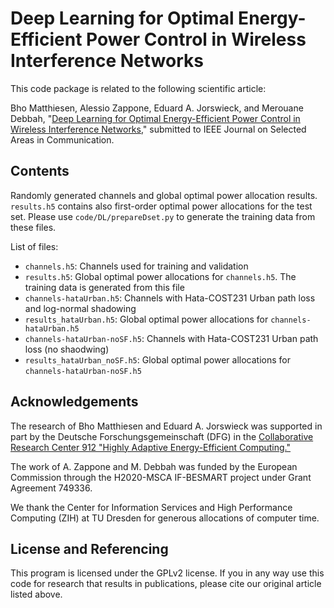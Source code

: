 Deep Learning for Optimal Energy-Efficient Power Control in Wireless Interference Networks
==================

This code package is related to the following scientific article:

Bho Matthiesen, Alessio Zappone, Eduard A. Jorswieck, and Merouane Debbah, "[Deep Learning for Optimal Energy-Efficient Power Control in Wireless Interference Networks](https://arxiv.org/abs/1812.06920)," submitted to IEEE Journal on Selected Areas in Communication.

## Contents

Randomly generated channels and global optimal power allocation results. `results.h5` contains also first-order optimal power allocations for the test set. Please use `code/DL/prepareDset.py` to generate the training data from these files.

List of files:

* `channels.h5`: Channels used for training and validation
* `results.h5`: Global optimal power allocations for `channels.h5`. The training data is generated from this file
* `channels-hataUrban.h5`: Channels with Hata-COST231 Urban path loss and log-normal shadowing
* `results_hataUrban.h5`: Global optimal power allocations for `channels-hataUrban.h5`
* `channels-hataUrban-noSF.h5`: Channels with Hata-COST231 Urban path loss (no shaodwing)
* `results_hataUrban_noSF.h5`: Global optimal power allocations for `channels-hataUrban-noSF.h5`


## Acknowledgements

The research of Bho Matthiesen and Eduard A. Jorswieck was supported in part by the Deutsche Forschungsgemeinschaft (DFG) in the [Collaborative Research Center 912 "Highly Adaptive Energy-Efficient Computing."](https://tu-dresden.de/ing/forschung/sfb912)

The work of A. Zappone and M. Debbah was funded by the European Commission through the H2020-MSCA IF-BESMART project under Grant Agreement 749336.

We thank the Center for Information Services and High Performance Computing (ZIH) at TU Dresden for generous allocations of computer time.


## License and Referencing

This program is licensed under the GPLv2 license. If you in any way use this code for research that results in publications, please cite our original article listed above.

